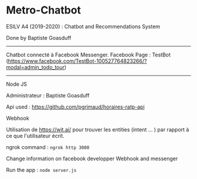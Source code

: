 # Metro-Chatbot

ESILV A4 (2019-2020) : Chatbot and Recommendations System

Done by Baptiste Goasduff

---

Chatbot connecté à Facebook Messenger.
Facebook Page : TestBot (https://www.facebook.com/TestBot-100527764823266/?modal=admin_todo_tour)

---


Node JS

Administrateur : Baptiste Goasduff

Api used : https://github.com/pgrimaud/horaires-ratp-api

Webhook 

Utilisation de https://wit.ai/ pour trouver les entities (intent ... ) par rapport à ce que l'utilisateur écrit.

ngrok command : 
```ngrok http 3000```

Change information on facebook developper Webhook and messenger 

Run the app : 
```node server.js```
